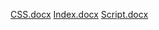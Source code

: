 [CSS.docx](https://github.com/user-attachments/files/20846834/CSS.docx)
[Index.docx](https://github.com/user-attachments/files/20846833/Index.docx)
[Script.docx](https://github.com/user-attachments/files/20846835/Script.docx)
